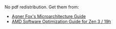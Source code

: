 No pdf redistribution. Get them from:
- [Agner Fox's Microarchitecture Guide](https://www.agner.org/optimize/microarchitecture.pdf)
- [AMD Software Optimization Guide for Zen 3 / 19h](https://www.amd.com/content/dam/amd/en/documents/processor-tech-docs/software-optimization-guides/56665.zip)
